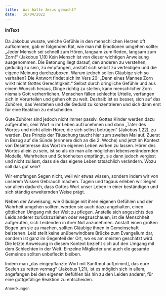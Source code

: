 ```yaml
---
title:  Was hätte Jesus gemacht?
date:   10/04/2022
---
```


#### imText

Da Jakobus wusste, welche Gefühle in den menschlichen Herzen oft aufkommen, gab er folgenden Rat, wie man mit Emotionen umgehen sollte: „Jeder Mensch sei schnell zum Hören, langsam zum Reden, langsam zum Zorn!“ (Jakobus 1,19) Kein Mensch ist von dieser wichtigen Anweisung ausgenommen. Die Betonung liegt darauf, den anderen zu verstehen, geduldig zu sein, zu empfangen, anstatt sich selbst zu verteidigen und die eigene Meinung durchzuboxen. Warum jedoch sollen Gläubige sich so verhalten? Die Antwort findet sich im Vers 20: „Denn eines Mannes Zorn wirkt nicht Gottes Gerechtigkeit.“ Selbst durch dringliche Gefühle und aus einem Wunsch heraus, Dinge richtig zu stellen, kann menschlicher Zorn niemals Gott verherrlichen. Menschen fällen schlechte Urteile, verfangen sich in Vorurteilen und gehen oft zu weit. Deshalb ist es besser, sich auf das Zuhören, das Verstehen und die Geduld zu konzentrieren und sich dann erst für eine Reaktion zu entscheiden.

Gute Zuhörer sind jedoch nicht immer passiv. Gottes Kinder werden dazu aufgerufen, sein Wort in ihr Leben aufzunehmen und dann „Täter des Wortes und nicht allein Hörer, die sich selbst betrügen“ (Jakobus 1,22), zu werden. Das Prinzip der Täuschung taucht hier zum zweiten Mal auf. Zuerst in Bezug auf die Sünde (erinnere dich an die 2. Woche) und jetzt im Kontext von Desinteresse das Wort im eigenen Leben wirken zu lassen. Hörer des Wortes allein zu sein, ist so als ob man alle möglichen lebensverändernden Modelle, Wahrheiten und Schönheiten empfängt, sie dann jedoch vergisst und nicht zulässt, dass sie das eigene Leben tatsächlich verändern. Wozu soll das gut sein?

Wir empfangen Segen nicht, weil wir etwas wissen, sondern indem wir von unserem Wissen Gebrauch machen. Tagein und tagaus erleben wir Segen vor allem dadurch, dass Gottes Wort unser Leben in einer beständigen und sich ständig erweiternden Weise prägt.

Neben der Anweisung, wie Gläubige mit ihren eigenen Gefühlen und der Wahrheit umgehen sollten, werden sie auch dazu angehalten, einen göttlichen Umgang mit der Welt zu pflegen. Anstelle sich angesichts des Leids anderer zurückzuziehen oder wegzuschauen, ist die Menschheit aufgerufen, sich Leidenden in ihrer Not anzunehmen. Anstatt einen großen Bogen um sie zu machen, sollten Gläubige ihnen in Gemeinschaft beistehen. Leid stellt keine unüberwindbare Brücke zum Evangelium dar, sondern ist ganz im Gegenteil der Ort, wo es am meisten geschätzt wird. Die letzte Anweisung in diesem Kontext bezieht sich auf den Umgang mit dem Schlechten in der Welt. Einzelne Mitglieder und auch die gesamte Gemeinde sollten unbefleckt bleiben.

Indem man „das eingepflanzte Wort mit Sanftmut auf[nimmt], das eure Seelen zu retten vermag“ (Jakobus 1,21), ist es möglich sich in allem, angefangen bei den eigenen Gefühlen bis hin zu den Leiden anderer, für eine gottgefällige Reaktion zu entscheiden.


`Anmerkungen`
